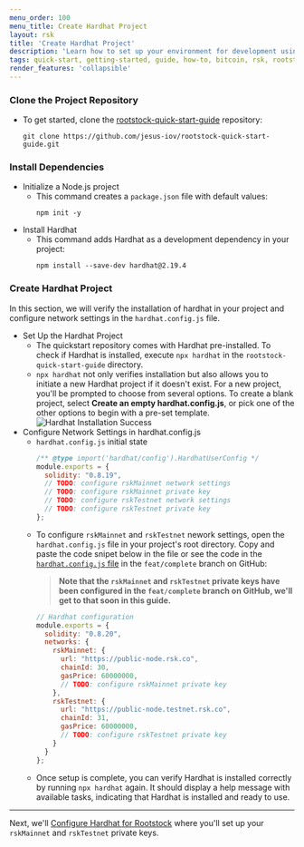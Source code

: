 ```yaml
---
menu_order: 100
menu_title: Create Hardhat Project
layout: rsk
title: 'Create Hardhat Project'
description: 'Learn how to set up your environment for development using Hardhat'
tags: quick-start, getting-started, guide, how-to, bitcoin, rsk, rootstock, blockchain
render_features: 'collapsible'
---
```



### Clone the Project Repository

- To get started, clone the [rootstock-quick-start-guide](https://github.com/jesus-iov/rootstock-quick-start-guide.git) repository:
    ```shell
    git clone https://github.com/jesus-iov/rootstock-quick-start-guide.git
    ```

### Install Dependencies

[](#top "collapsible")
- Initialize a Node.js project
    - This command creates a `package.json` file with default values:
      ```shell
      npm init -y
      ```
- Install Hardhat
    - This command adds Hardhat as a development dependency in your project:
      ```shell
      npm install --save-dev hardhat@2.19.4
      ```

### Create Hardhat Project

In this section, we will verify the installation of hardhat in your project and configure network settings in the `hardhat.config.js` file.

[](#top "collapsible")
- Set Up the Hardhat Project
  - The quickstart repository comes with Hardhat pre-installed. To check if Hardhat is installed, execute `npx hardhat` in the `rootstock-quick-start-guide` directory.
  - `npx hardhat` not only verifies installation but also allows you to initiate a new Hardhat project if it doesn't exist. For a new project, you'll be prompted to choose from several options. To create a blank project, select **Create an empty hardhat.config.js**, or pick one of the other options to begin with a pre-set template.
    ![Hardhat Installation Success](/assets/img/guides/quickstart/hardhat/install-success.png)
- Configure Network Settings in hardhat.config.js
  - `hardhat.config.js` initial state
      ```js
      /** @type import('hardhat/config').HardhatUserConfig */
      module.exports = {
        solidity: "0.8.19",
        // TODO: configure rskMainnet network settings
        // TODO: configure rskMainnet private key
        // TODO: configure rskTestnet network settings
        // TODO: configure rskTestnet private key
      };
      ```
  - To configure `rskMainnet` and `rskTestnet` nework settings, open the `hardhat.config.js` file in your project's root directory. Copy and paste the code snipet below in the file or see the code in the [`hardhat.config.js` file](https://github.com/jesus-iov/rootstock-quick-start-guide/blob/feat/complete/hardhat.config.js) in the `feat/complete` branch on GitHub:
      > **Note that the `rskMainnet` and `rskTestnet` private keys have been configured in the `feat/complete` branch on GitHub, we'll get to that soon in this guide.**
      ```js
      // Hardhat configuration
      module.exports = {
        solidity: "0.8.20",
        networks: {
          rskMainnet: {
            url: "https://public-node.rsk.co",
            chainId: 30,
            gasPrice: 60000000,
            // TODO: configure rskMainnet private key
          },
          rskTestnet: {
            url: "https://public-node.testnet.rsk.co",
            chainId: 31,
            gasPrice: 60000000,
            // TODO: configure rskTestnet private key
          }
        }
      };
      ```
  - Once setup is complete, you can verify Hardhat is installed correctly by running `npx hardhat` again. It should display a help message with available tasks, indicating that Hardhat is installed and ready to use.

---
Next, we'll [Configure Hardhat for Rootstock](/guides/quickstart/hardhat/configure-hardhat/) where you'll set up your `rskMainnet` and `rskTestnet` private keys.


